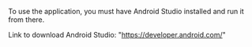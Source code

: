 To use the application, you must have Android Studio installed and run it from there.

Link to download Android Studio: "https://developer.android.com/"
